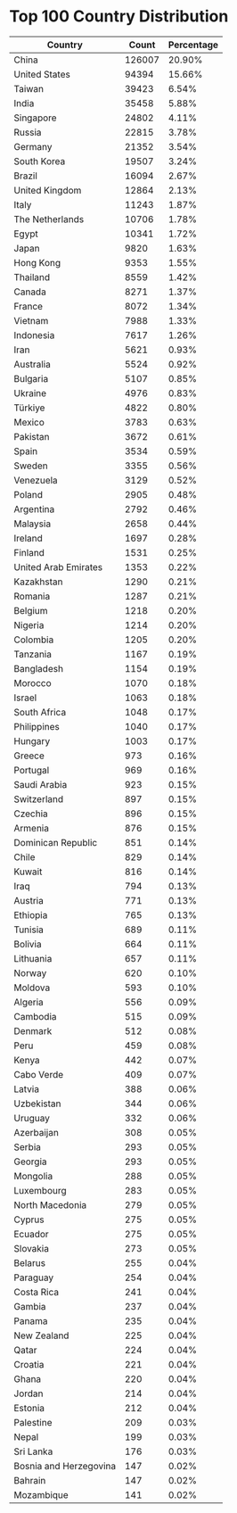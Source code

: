 # Top 100 Country Distribution
| Country | Count | Percentage |
|----|----|----|
| China | 126007 | 20.90% |
| United States | 94394 | 15.66% |
| Taiwan | 39423 | 6.54% |
| India | 35458 | 5.88% |
| Singapore | 24802 | 4.11% |
| Russia | 22815 | 3.78% |
| Germany | 21352 | 3.54% |
| South Korea | 19507 | 3.24% |
| Brazil | 16094 | 2.67% |
| United Kingdom | 12864 | 2.13% |
| Italy | 11243 | 1.87% |
| The Netherlands | 10706 | 1.78% |
| Egypt | 10341 | 1.72% |
| Japan | 9820 | 1.63% |
| Hong Kong | 9353 | 1.55% |
| Thailand | 8559 | 1.42% |
| Canada | 8271 | 1.37% |
| France | 8072 | 1.34% |
| Vietnam | 7988 | 1.33% |
| Indonesia | 7617 | 1.26% |
| Iran | 5621 | 0.93% |
| Australia | 5524 | 0.92% |
| Bulgaria | 5107 | 0.85% |
| Ukraine | 4976 | 0.83% |
| Türkiye | 4822 | 0.80% |
| Mexico | 3783 | 0.63% |
| Pakistan | 3672 | 0.61% |
| Spain | 3534 | 0.59% |
| Sweden | 3355 | 0.56% |
| Venezuela | 3129 | 0.52% |
| Poland | 2905 | 0.48% |
| Argentina | 2792 | 0.46% |
| Malaysia | 2658 | 0.44% |
| Ireland | 1697 | 0.28% |
| Finland | 1531 | 0.25% |
| United Arab Emirates | 1353 | 0.22% |
| Kazakhstan | 1290 | 0.21% |
| Romania | 1287 | 0.21% |
| Belgium | 1218 | 0.20% |
| Nigeria | 1214 | 0.20% |
| Colombia | 1205 | 0.20% |
| Tanzania | 1167 | 0.19% |
| Bangladesh | 1154 | 0.19% |
| Morocco | 1070 | 0.18% |
| Israel | 1063 | 0.18% |
| South Africa | 1048 | 0.17% |
| Philippines | 1040 | 0.17% |
| Hungary | 1003 | 0.17% |
| Greece | 973 | 0.16% |
| Portugal | 969 | 0.16% |
| Saudi Arabia | 923 | 0.15% |
| Switzerland | 897 | 0.15% |
| Czechia | 896 | 0.15% |
| Armenia | 876 | 0.15% |
| Dominican Republic | 851 | 0.14% |
| Chile | 829 | 0.14% |
| Kuwait | 816 | 0.14% |
| Iraq | 794 | 0.13% |
| Austria | 771 | 0.13% |
| Ethiopia | 765 | 0.13% |
| Tunisia | 689 | 0.11% |
| Bolivia | 664 | 0.11% |
| Lithuania | 657 | 0.11% |
| Norway | 620 | 0.10% |
| Moldova | 593 | 0.10% |
| Algeria | 556 | 0.09% |
| Cambodia | 515 | 0.09% |
| Denmark | 512 | 0.08% |
| Peru | 459 | 0.08% |
| Kenya | 442 | 0.07% |
| Cabo Verde | 409 | 0.07% |
| Latvia | 388 | 0.06% |
| Uzbekistan | 344 | 0.06% |
| Uruguay | 332 | 0.06% |
| Azerbaijan | 308 | 0.05% |
| Serbia | 293 | 0.05% |
| Georgia | 293 | 0.05% |
| Mongolia | 288 | 0.05% |
| Luxembourg | 283 | 0.05% |
| North Macedonia | 279 | 0.05% |
| Cyprus | 275 | 0.05% |
| Ecuador | 275 | 0.05% |
| Slovakia | 273 | 0.05% |
| Belarus | 255 | 0.04% |
| Paraguay | 254 | 0.04% |
| Costa Rica | 241 | 0.04% |
| Gambia | 237 | 0.04% |
| Panama | 235 | 0.04% |
| New Zealand | 225 | 0.04% |
| Qatar | 224 | 0.04% |
| Croatia | 221 | 0.04% |
| Ghana | 220 | 0.04% |
| Jordan | 214 | 0.04% |
| Estonia | 212 | 0.04% |
| Palestine | 209 | 0.03% |
| Nepal | 199 | 0.03% |
| Sri Lanka | 176 | 0.03% |
| Bosnia and Herzegovina | 147 | 0.02% |
| Bahrain | 147 | 0.02% |
| Mozambique | 141 | 0.02% |
